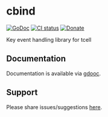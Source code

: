 # cbind
[![GoDoc](https://gitlab.com/tslocum/godoc-static/-/raw/master/badge.svg)](https://docs.rocketnine.space/gitlab.com/tslocum/cbind)
[![CI status](https://gitlab.com/tslocum/cbind/badges/master/pipeline.svg)](https://gitlab.com/tslocum/cbind/commits/master)
[![Donate](https://img.shields.io/liberapay/receives/rocketnine.space.svg?logo=liberapay)](https://liberapay.com/rocketnine.space)

Key event handling library for tcell

## Documentation

Documentation is available via [gdooc](https://docs.rocketnine.space/gitlab.com/tslocum/cbind).

## Support

Please share issues/suggestions [here](https://gitlab.com/tslocum/cbind/issues).
